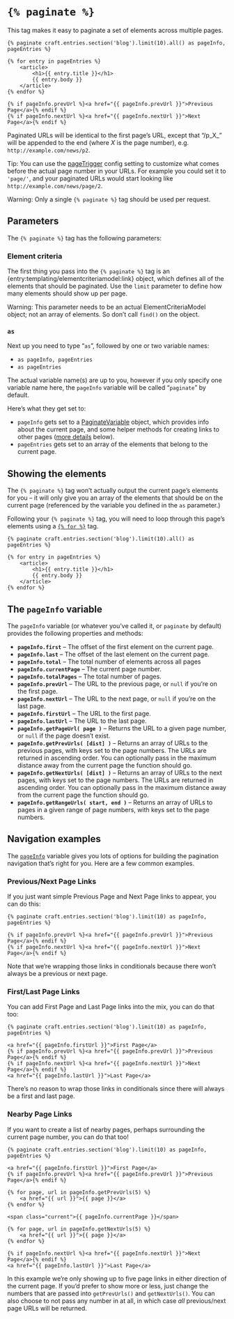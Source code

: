 # `{% paginate %}`

This tag makes it easy to paginate a set of elements across multiple pages.

```twig
{% paginate craft.entries.section('blog').limit(10).all() as pageInfo, pageEntries %}

{% for entry in pageEntries %}
    <article>
        <h1>{{ entry.title }}</h1>
        {{ entry.body }}
    </article>
{% endfor %}

{% if pageInfo.prevUrl %}<a href="{{ pageInfo.prevUrl }}">Previous Page</a>{% endif %}
{% if pageInfo.nextUrl %}<a href="{{ pageInfo.nextUrl }}">Next Page</a>{% endif %}
```

Paginated URLs will be identical to the first page’s URL, except that “/p_X_” will be appended to the end (where _X_ is the page number), e.g. `http://example.com/news/p2`.

Tip: You can use the [pageTrigger](config-settings.md#pageTrigger) config setting to customize what comes before the actual page number in your URLs. For example you could set it to `'page/'`, and your paginated URLs would start looking like `http://example.com/news/page/2`.

Warning: Only a single `{% paginate %}` tag should be used per request.

## Parameters

The `{% paginate %}` tag has the following parameters:

### Element criteria

The first thing you pass into the `{% paginate %}` tag is an {entry:templating/elementcriteriamodel:link} object, which defines all of the elements that should be paginated. Use the `limit` parameter to define how many elements should show up per page.

Warning: This parameter needs to be an actual ElementCriteriaModel object; not an array of elements. So don’t call `find()` on the object.

### `as`

Next up you need to type “`as`”, followed by one or two variable names:

* `as pageInfo, pageEntries`
* `as pageEntries`

The actual variable name(s) are up to you, however if you only specify one variable name here, the `pageInfo` variable will be called “`paginate`” by default.

Here’s what they get set to:

* `pageInfo` gets set to a [PaginateVariable](https://craftcms.com/classreference/variables/PaginateVariable) object, which provides info about the current page, and some helper methods for creating links to other pages ([more details](#the-pageInfo-variable) below).
* `pageEntries` gets set to an array of the elements that belong to the current page.


## Showing the elements

The `{% paginate %}` tag won’t actually output the current page’s elements for you – it will only give you an array of the elements that should be on the current page (referenced by the variable you defined in the `as` parameter.)

Following your `{% paginate %}` tag, you will need to loop through this page’s elements using a [`{% for %}`](http://twig.sensiolabs.org/doc/tags/for.html) tag.

```twig
{% paginate craft.entries.section('blog').limit(10).all() as pageEntries %}

{% for entry in pageEntries %}
    <article>
        <h1>{{ entry.title }}</h1>
        {{ entry.body }}
    </article>
{% endfor %}
```

## The `pageInfo` variable

The `pageInfo` variable (or whatever you’ve called it, or `paginate` by default) provides the following properties and methods:

* **`pageInfo.first`** – The offset of the first element on the current page.
* **`pageInfo.last`** – The offset of the last element on the current page.
* **`pageInfo.total`** – The total number of elements across all pages
* **`pageInfo.currentPage`** – The current page number.
* **`pageInfo.totalPages`** – The total number of pages.
* **`pageInfo.prevUrl`** – The URL to the previous page, or `null` if you’re on the first page.
* **`pageInfo.nextUrl`** – The URL to the next page, or `null` if you’re on the last page.
* **`pageInfo.firstUrl`** – The URL to the first page.
* **`pageInfo.lastUrl`** – The URL to the last page.
* **`pageInfo.getPageUrl( page )`** – Returns the URL to a given page number, or `null` if the page doesn’t exist.
* **`pageInfo.getPrevUrls( [dist] )`** – Returns an array of URLs to the previous pages, with keys set to the page numbers. The URLs are returned in ascending order. You can optionally pass in the maximum distance away from the current page the function should go.
* **`pageInfo.getNextUrls( [dist] )`** – Returns an array of URLs to the next pages, with keys set to the page numbers. The URLs are returned in ascending order. You can optionally pass in the maximum distance away from the current page the function should go.
* **`pageInfo.getRangeUrls( start, end )`** – Returns an array of URLs to pages in a given range of page numbers, with keys set to the page numbers.


## Navigation examples

The [`pageInfo`](#the-pageInfo-variable) variable gives you lots of options for building the pagination navigation that’s right for you. Here are a few common examples.

### Previous/Next Page Links

If you just want simple Previous Page and Next Page links to appear, you can do this:

```twig
{% paginate craft.entries.section('blog').limit(10) as pageInfo, pageEntries %}

{% if pageInfo.prevUrl %}<a href="{{ pageInfo.prevUrl }}">Previous Page</a>{% endif %}
{% if pageInfo.nextUrl %}<a href="{{ pageInfo.nextUrl }}">Next Page</a>{% endif %}
```

Note that we’re wrapping those links in conditionals because there won’t always be a previous or next page.

### First/Last Page Links

You can add First Page and Last Page links into the mix, you can do that too:

```twig
{% paginate craft.entries.section('blog').limit(10) as pageInfo, pageEntries %}

<a href="{{ pageInfo.firstUrl }}">First Page</a>
{% if pageInfo.prevUrl %}<a href="{{ pageInfo.prevUrl }}">Previous Page</a>{% endif %}
{% if pageInfo.nextUrl %}<a href="{{ pageInfo.nextUrl }}">Next Page</a>{% endif %}
<a href="{{ pageInfo.lastUrl }}">Last Page</a>
```

There’s no reason to wrap those links in conditionals since there will always be a first and last page.

### Nearby Page Links

If you want to create a list of nearby pages, perhaps surrounding the current page number, you can do that too!

```twig
{% paginate craft.entries.section('blog').limit(10) as pageInfo, pageEntries %}

<a href="{{ pageInfo.firstUrl }}">First Page</a>
{% if pageInfo.prevUrl %}<a href="{{ pageInfo.prevUrl }}">Previous Page</a>{% endif %}
    
{% for page, url in pageInfo.getPrevUrls(5) %}
    <a href="{{ url }}">{{ page }}</a>
{% endfor %}

<span class="current">{{ pageInfo.currentPage }}</span>

{% for page, url in pageInfo.getNextUrls(5) %}
    <a href="{{ url }}">{{ page }}</a>
{% endfor %}
    
{% if pageInfo.nextUrl %}<a href="{{ pageInfo.nextUrl }}">Next Page</a>{% endif %}
<a href="{{ pageInfo.lastUrl }}">Last Page</a>
```

In this example we’re only showing up to five page links in either direction of the current page. If you’d prefer to show more or less, just change the numbers that are passed into `getPrevUrls()` and `getNextUrls()`. You can also choose to not pass any number in at all, in which case *all* previous/next page URLs will be returned.